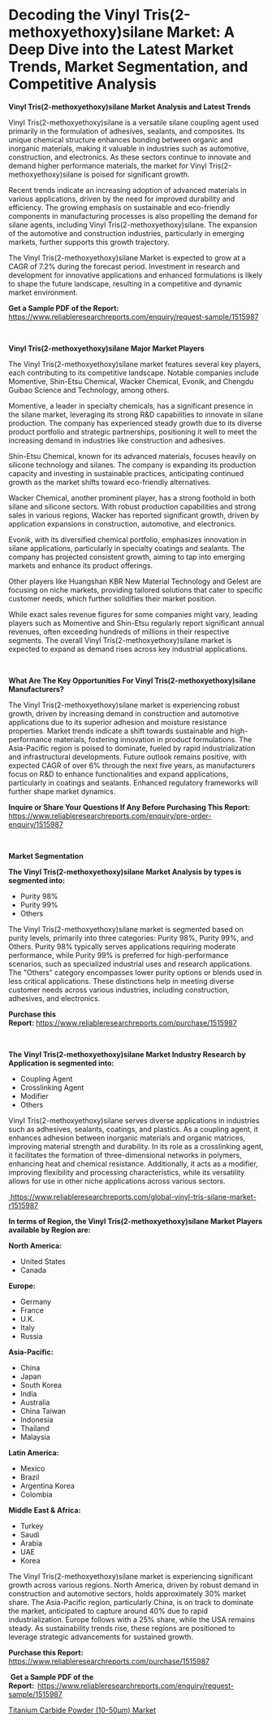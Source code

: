 <p><h1>Decoding the Vinyl Tris(2-methoxyethoxy)silane Market: A Deep Dive into the Latest Market Trends, Market Segmentation, and Competitive Analysis</h1></p><p><strong>Vinyl Tris(2-methoxyethoxy)silane Market Analysis and Latest Trends</strong></p>
<p><p>Vinyl Tris(2-methoxyethoxy)silane is a versatile silane coupling agent used primarily in the formulation of adhesives, sealants, and composites. Its unique chemical structure enhances bonding between organic and inorganic materials, making it valuable in industries such as automotive, construction, and electronics. As these sectors continue to innovate and demand higher performance materials, the market for Vinyl Tris(2-methoxyethoxy)silane is poised for significant growth.</p><p>Recent trends indicate an increasing adoption of advanced materials in various applications, driven by the need for improved durability and efficiency. The growing emphasis on sustainable and eco-friendly components in manufacturing processes is also propelling the demand for silane agents, including Vinyl Tris(2-methoxyethoxy)silane. The expansion of the automotive and construction industries, particularly in emerging markets, further supports this growth trajectory.</p><p>The Vinyl Tris(2-methoxyethoxy)silane Market is expected to grow at a CAGR of 7.2% during the forecast period. Investment in research and development for innovative applications and enhanced formulations is likely to shape the future landscape, resulting in a competitive and dynamic market environment.</p></p>
<p><strong>Get a Sample PDF of the Report:&nbsp;</strong> <a href="https://www.reliableresearchreports.com/enquiry/request-sample/1515987?utm_campaign=2098&utm_medium=2&utm_source=Github&utm_content=ia&utm_term=05022025&utm_id=vinyl-tris2-methoxyethoxysilane">https://www.reliableresearchreports.com/enquiry/request-sample/1515987</a></p>
<p>&nbsp;</p>
<p><strong>Vinyl Tris(2-methoxyethoxy)silane Major Market Players</strong></p>
<p><p>The Vinyl Tris(2-methoxyethoxy)silane market features several key players, each contributing to its competitive landscape. Notable companies include Momentive, Shin-Etsu Chemical, Wacker Chemical, Evonik, and Chengdu Guibao Science and Technology, among others. </p><p>Momentive, a leader in specialty chemicals, has a significant presence in the silane market, leveraging its strong R&D capabilities to innovate in silane production. The company has experienced steady growth due to its diverse product portfolio and strategic partnerships, positioning it well to meet the increasing demand in industries like construction and adhesives.</p><p>Shin-Etsu Chemical, known for its advanced materials, focuses heavily on silicone technology and silanes. The company is expanding its production capacity and investing in sustainable practices, anticipating continued growth as the market shifts toward eco-friendly alternatives. </p><p>Wacker Chemical, another prominent player, has a strong foothold in both silane and silicone sectors. With robust production capabilities and strong sales in various regions, Wacker has reported significant growth, driven by application expansions in construction, automotive, and electronics.</p><p>Evonik, with its diversified chemical portfolio, emphasizes innovation in silane applications, particularly in specialty coatings and sealants. The company has projected consistent growth, aiming to tap into emerging markets and enhance its product offerings.</p><p>Other players like Huangshan KBR New Material Technology and Gelest are focusing on niche markets, providing tailored solutions that cater to specific customer needs, which further solidifies their market position. </p><p>While exact sales revenue figures for some companies might vary, leading players such as Momentive and Shin-Etsu regularly report significant annual revenues, often exceeding hundreds of millions in their respective segments. The overall Vinyl Tris(2-methoxyethoxy)silane market is expected to expand as demand rises across key industrial applications.</p></p>
<p>&nbsp;</p>
<p><strong>What Are The Key Opportunities For Vinyl Tris(2-methoxyethoxy)silane Manufacturers?</strong></p>
<p><p>The Vinyl Tris(2-methoxyethoxy)silane market is experiencing robust growth, driven by increasing demand in construction and automotive applications due to its superior adhesion and moisture resistance properties. Market trends indicate a shift towards sustainable and high-performance materials, fostering innovation in product formulations. The Asia-Pacific region is poised to dominate, fueled by rapid industrialization and infrastructural developments. Future outlook remains positive, with expected CAGR of over 6% through the next five years, as manufacturers focus on R&D to enhance functionalities and expand applications, particularly in coatings and sealants. Enhanced regulatory frameworks will further shape market dynamics.</p></p>
<p><strong>Inquire or Share Your Questions If Any Before Purchasing This Report:</strong> <a href="https://www.reliableresearchreports.com/enquiry/pre-order-enquiry/1515987?utm_campaign=2098&utm_medium=2&utm_source=Github&utm_content=ia&utm_term=05022025&utm_id=vinyl-tris2-methoxyethoxysilane">https://www.reliableresearchreports.com/enquiry/pre-order-enquiry/1515987</a></p>
<p>&nbsp;</p>
<p><strong>Market Segmentation</strong></p>
<p><strong>The Vinyl Tris(2-methoxyethoxy)silane Market Analysis by types is segmented into:</strong></p>
<p><ul><li>Purity 98%</li><li>Purity 99%</li><li>Others</li></ul></p>
<p><p>The Vinyl Tris(2-methoxyethoxy)silane market is segmented based on purity levels, primarily into three categories: Purity 98%, Purity 99%, and Others. Purity 98% typically serves applications requiring moderate performance, while Purity 99% is preferred for high-performance scenarios, such as specialized industrial uses and research applications. The "Others" category encompasses lower purity options or blends used in less critical applications. These distinctions help in meeting diverse customer needs across various industries, including construction, adhesives, and electronics.</p></p>
<p><strong>Purchase this Report:&nbsp;</strong><a href="https://www.reliableresearchreports.com/purchase/1515987?utm_campaign=2098&utm_medium=2&utm_source=Github&utm_content=ia&utm_term=05022025&utm_id=vinyl-tris2-methoxyethoxysilane">https://www.reliableresearchreports.com/purchase/1515987</a></p>
<p>&nbsp;</p>
<p><strong>The Vinyl Tris(2-methoxyethoxy)silane Market Industry Research by Application is segmented into:</strong></p>
<p><ul><li>Coupling Agent</li><li>Crosslinking Agent</li><li>Modifier</li><li>Others</li></ul></p>
<p><p>Vinyl Tris(2-methoxyethoxy)silane serves diverse applications in industries such as adhesives, sealants, coatings, and plastics. As a coupling agent, it enhances adhesion between inorganic materials and organic matrices, improving material strength and durability. In its role as a crosslinking agent, it facilitates the formation of three-dimensional networks in polymers, enhancing heat and chemical resistance. Additionally, it acts as a modifier, improving flexibility and processing characteristics, while its versatility allows for use in other niche applications across various sectors.</p></p>
<p><a href="https://www.reliableresearchreports.com/global-vinyl-tris-silane-market-r1515987?utm_campaign=2098&utm_medium=2&utm_source=Github&utm_content=ia&utm_term=05022025&utm_id=vinyl-tris2-methoxyethoxysilane">&nbsp;https://www.reliableresearchreports.com/global-vinyl-tris-silane-market-r1515987</a></p>
<p><strong>In terms of Region, the Vinyl Tris(2-methoxyethoxy)silane Market Players available by Region are:</strong></p>
<p>
    <p> <strong> North America: </strong>
        <ul>
            <li>United States</li>
            <li>Canada</li>
        </ul>
        </p> 
    <p> <strong> Europe: </strong>
        <ul>
            <li>Germany</li>
            <li>France</li>
            <li>U.K.</li>
            <li>Italy</li>
            <li>Russia</li>
        </ul>
        </p> 
    <p> <strong> Asia-Pacific: </strong>
        <ul>
            <li>China</li>
            <li>Japan</li>
            <li>South Korea</li>
            <li>India</li>
            <li>Australia</li>
            <li>China Taiwan</li>
            <li>Indonesia</li>
            <li>Thailand</li>
            <li>Malaysia</li>
        </ul>
        </p> 
    <p> <strong> Latin America: </strong>
        <ul>
            <li>Mexico</li>
            <li>Brazil</li>
            <li>Argentina Korea</li>
            <li>Colombia</li>
        </ul>
        </p> 
    <p> <strong> Middle East & Africa: </strong>
        <ul>
            <li>Turkey</li>
            <li>Saudi</li>
            <li>Arabia</li>
            <li>UAE</li>
            <li>Korea</li>
        </ul>
    </p>
    </p>
<p><p>The Vinyl Tris(2-methoxyethoxy)silane market is experiencing significant growth across various regions. North America, driven by robust demand in construction and automotive sectors, holds approximately 30% market share. The Asia-Pacific region, particularly China, is on track to dominate the market, anticipated to capture around 40% due to rapid industrialization. Europe follows with a 25% share, while the USA remains steady. As sustainability trends rise, these regions are positioned to leverage strategic advancements for sustained growth.</p></p>
<p><strong>Purchase this Report: </strong><a href="https://www.reliableresearchreports.com/purchase/1515987?utm_campaign=2098&utm_medium=2&utm_source=Github&utm_content=ia&utm_term=05022025&utm_id=vinyl-tris2-methoxyethoxysilane">https://www.reliableresearchreports.com/purchase/1515987</a></p>
<p>&nbsp;<strong>Get a Sample PDF of the Report:&nbsp;&nbsp;</strong><a href="https://www.reliableresearchreports.com/enquiry/request-sample/1515987?utm_campaign=2098&utm_medium=2&utm_source=Github&utm_content=ia&utm_term=05022025&utm_id=vinyl-tris2-methoxyethoxysilane">https://www.reliableresearchreports.com/enquiry/request-sample/1515987</a></p>
<p><strong></strong></p>
<p><p><a href="https://github.com/bmorecock/Market-Research-Report-List-6/blob/main/titanium-carbide-powder-10-50mm-market.md?utm_campaign=2098&utm_medium=2&utm_source=Github&utm_content=ia&utm_term=05022025&utm_id=vinyl-tris2-methoxyethoxysilane">Titanium Carbide Powder (10-50μm) Market</a></p></p>